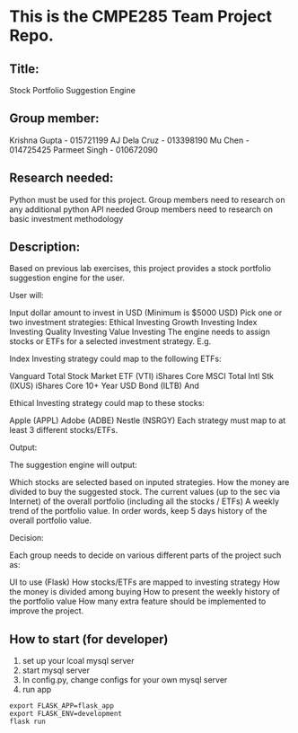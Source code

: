 # This is the CMPE285 Team Project Repo. 

## Title:

Stock Portfolio Suggestion Engine

## Group member:

Krishna Gupta - 015721199
AJ Dela Cruz - 013398190
Mu Chen - 014725425
Parmeet Singh - 010672090

## Research needed:

Python must be used for this project. Group members need to research on any additional python API needed
Group members need to research on basic investment methodology
 
## Description:

Based on previous lab exercises, this project provides a stock portfolio suggestion engine for the user.

User will:

Input dollar amount to invest in USD (Minimum is $5000 USD)
Pick one or two investment strategies:
Ethical Investing
Growth Investing
Index Investing
Quality Investing
Value Investing
The engine needs to assign stocks or ETFs for a selected investment strategy. E.g.

Index Investing strategy could map to the following ETFs:

Vanguard Total Stock Market ETF (VTI)
iShares Core MSCI Total Intl Stk (IXUS)
iShares Core 10+ Year USD Bond (ILTB)
And

Ethical Investing strategy could map to these stocks:

Apple (APPL)
Adobe (ADBE)
Nestle (NSRGY)
Each strategy must map to at least 3 different stocks/ETFs.

 

Output:

The suggestion engine will output:

Which stocks are selected based on inputed strategies.
How the money are divided to buy the suggested stock.
The current values (up to the sec via Internet) of the overall portfolio (including all the stocks / ETFs)
A weekly trend of the portfolio value. In order words, keep 5 days history of the overall portfolio value.
 

Decision:

Each group needs to decide on various different parts of the project such as:

UI to use (Flask)
How stocks/ETFs are mapped to investing strategy
How the money is divided among buying
How to present the weekly history of the portfolio value
How many extra feature should be implemented to improve the project.

## How to start (for developer)
1. set up your lcoal mysql server
2. start mysql server
3. In config.py, change configs for your own mysql server
4. run app
```
export FLASK_APP=flask_app
export FLASK_ENV=development
flask run
```
